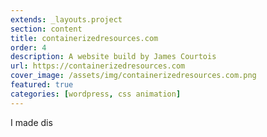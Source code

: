 ```yaml
---
extends: _layouts.project
section: content
title: containerizedresources.com
order: 4
description: A website build by James Courtois
url: https://containerizedresources.com
cover_image: /assets/img/containerizedresources.com.png
featured: true
categories: [wordpress, css animation]
---
```


I made dis

